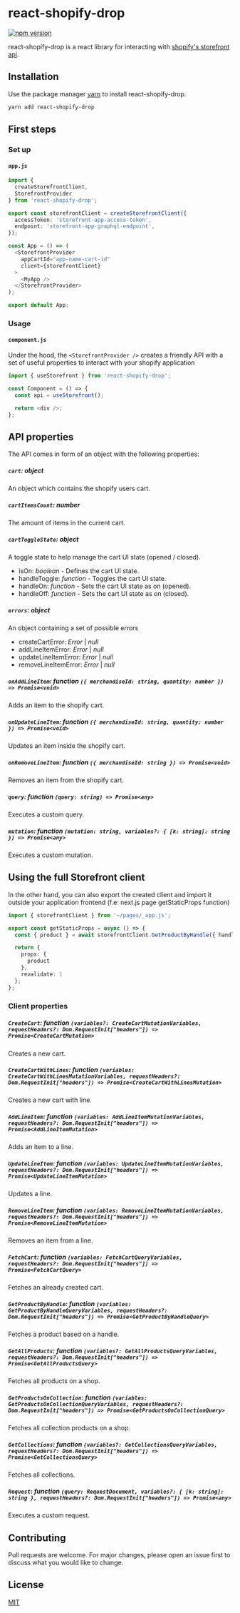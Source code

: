 # react-shopify-drop
[![npm version](https://badge.fury.io/js/react-shopify-drop.svg)](https://badge.fury.io/js/react-shopify-drop)

react-shopify-drop is a react library for interacting with [shopify's storefront api](https://shopify.dev/api/storefront#top).

## Installation

Use the package manager [yarn](https://www.npmjs.com/package/react-shopify-drop) to install react-shopify-drop.

```bash
yarn add react-shopify-drop
```

## First steps

### Set up

#### **`app.js`**

```typescript
import {
  createStorefrontClient,
  StorefrontProvider
} from 'react-shopify-drop';

export const storefrontClient = createStorefrontClient({
  accessToken: 'storefront-app-access-token',
  endpoint: 'storefront-app-graphql-endpoint',
});

const App = () => (
  <StorefrontProvider
    appCartId="app-name-cart-id"
    client={storefrontClient}
  >
    <MyApp />
  </StorefrontProvider>
);

export default App;
```

### Usage

#### **`component.js`**
Under the hood, the `<StorefrontProvider />` creates a friendly API with a set of useful properties to interact with your shopify application

```typescript
import { useStorefront } from 'react-shopify-drop';

const Component = () => {
  const api = useStorefront();

  return <div />;
};
```

## API properties
The API comes in form of an object with the following properties:

##### `cart`: _object_
An object which contains the shopify users cart.

##### `cartItemsCount`: _number_
The amount of items in the current cart.

##### `cartToggleState`: _object_
A toggle state to help manage the cart UI state (opened / closed).
  - isOn: _boolean_ - Defines the cart UI state.
  - handleToggle: _function_ - Toggles the cart UI state. 
  - handleOn: _function_ - Sets the cart UI state as on (opened). 
  - handleOff: _function_ - Sets the cart UI state as on (closed). 

##### `errors`: _object_
An object containing a set of possible errors
  - createCartError: _Error_ | _null_
  - addLineItemError: _Error_ | _null_
  - updateLineItemError: _Error_ | _null_
  - removeLineItemError: _Error_ | _null_

##### `onAddLineItem`: _function_ ``({ merchandiseId: string, quantity: number }) => Promise<void>``
Adds an item to the shopify cart.

##### `onUpdateLineItem`: _function_ ``({ merchandiseId: string, quantity: number }) => Promise<void>``
Updates an item inside the shopify cart.

##### `onRemoveLineItem`: _function_ ``({ merchandiseId: string }) => Promise<void>``
Removes an item from the shopify cart.

##### `query`: _function_ ``(query: string) => Promise<any>``
Executes a custom query.

##### `mutation`: _function_ ``(mutation: string, variables?: { [k: string]: string }) => Promise<any>``
Executes a custom mutation.

## Using the full Storefront client
In the other hand, you can also export the created client and import it outside your application frontend (f.e: next.js page getStaticProps function)

```typescript
import { storefrontClient } from '~/pages/_app.js';

export const getStaticProps = async () => {
  const { product } = await storefrontClient.GetProductByHandle({ handle: 'my-product' });

  return {
    props: {
      product
    },
    revalidate: 1
  };
};
```
### Client properties

##### `CreateCart`: _function_ ``(variables?: CreateCartMutationVariables, requestHeaders?: Dom.RequestInit["headers"]) => Promise<CreateCartMutation>``
Creates a new cart.

##### `CreateCartWithLines`: _function_ ``(variables: CreateCartWithLinesMutationVariables, requestHeaders?: Dom.RequestInit["headers"]) => Promise<CreateCartWithLinesMutation>``
Creates a new cart with line.

##### `AddLineItem`: _function_ ``(variables: AddLineItemMutationVariables, requestHeaders?: Dom.RequestInit["headers"]) => Promise<AddLineItemMutation>``
Adds an item to a line.

##### `UpdateLineItem`: _function_ ``(variables: UpdateLineItemMutationVariables, requestHeaders?: Dom.RequestInit["headers"]) => Promise<UpdateLineItemMutation>``
Updates a line.

##### `RemoveLineItem`: _function_ ``(variables: RemoveLineItemMutationVariables, requestHeaders?: Dom.RequestInit["headers"]) => Promise<RemoveLineItemMutation>``
Removes an item from a line.

##### `FetchCart`: _function_ ``(variables: FetchCartQueryVariables, requestHeaders?: Dom.RequestInit["headers"]) => Promise<FetchCartQuery>``
Fetches an already created cart.

##### `GetProductByHandle`: _function_ ``(variables: GetProductByHandleQueryVariables, requestHeaders?: Dom.RequestInit["headers"]) => Promise<GetProductByHandleQuery>``
Fetches a product based on a handle.

##### `GetAllProducts`: _function_ ``(variables?: GetAllProductsQueryVariables, requestHeaders?: Dom.RequestInit["headers"]) => Promise<GetAllProductsQuery>``
Fetches all products on a shop.

##### `GetProductsOnCollection`: _function_ ``(variables: GetProductsOnCollectionQueryVariables, requestHeaders?: Dom.RequestInit["headers"]) => Promise<GetProductsOnCollectionQuery>``
Fetches all collection products on a shop.

##### `GetCollections`: _function_ ``(variables?: GetCollectionsQueryVariables, requestHeaders?: Dom.RequestInit["headers"]) => Promise<GetCollectionsQuery>``
Fetches all collections.

##### `Request`: _function_ ``(query: RequestDocument, variables?: { [k: string]: string }, requestHeaders?: Dom.RequestInit["headers"]) => Promise<any>``
Executes a custom request.

## Contributing
Pull requests are welcome. For major changes, please open an issue first to discuss what you would like to change.

## License
[MIT](https://choosealicense.com/licenses/mit/)